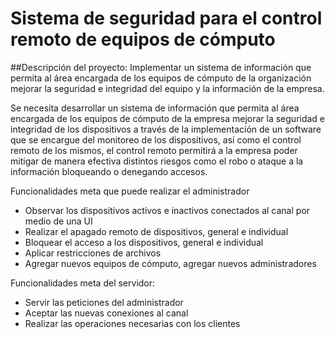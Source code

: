 ﻿# Sistema de seguridad para el control remoto de equipos de cómputo
 
 ##Descripción del proyecto: Implementar un sistema de información que permita al área encargada de los equipos de cómputo de la organización mejorar la seguridad e integridad del equipo y la información de la empresa.
 
 
 Se necesita desarrollar un sistema de información que permita al área encargada de los equipos de cómputo de la empresa mejorar la seguridad e integridad de los dispositivos a través de la implementación de un software que se encargue del monitoreo de los dispositivos, así como el control remoto de los mismos, el control remoto permitirá a la empresa poder mitigar de manera efectiva distintos riesgos como el robo o ataque a la información bloqueando o denegando accesos.

Funcionalidades meta que puede realizar el administrador
* Observar los dispositivos activos e inactivos conectados al canal por medio de una UI
* Realizar el apagado remoto de dispositivos, general e individual
* Bloquear el acceso a los dispositivos, general e individual
* Aplicar restricciones de archivos
* Agregar nuevos equipos de cómputo, agregar nuevos administradores

Funcionalidades meta del servidor:
* Servir las peticiones del administrador
* Aceptar las nuevas conexiones al canal
* Realizar las operaciones necesarias con los clientes



